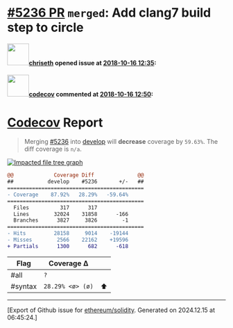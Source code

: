 # [\#5236 PR](https://github.com/ethereum/solidity/pull/5236) `merged`: Add clang7 build step to circle

#### <img src="https://avatars.githubusercontent.com/u/9073706?v=4" width="50">[chriseth](https://github.com/chriseth) opened issue at [2018-10-16 12:35](https://github.com/ethereum/solidity/pull/5236):



#### <img src="https://avatars.githubusercontent.com/in/254?v=4" width="50">[codecov](https://github.com/apps/codecov) commented at [2018-10-16 12:50](https://github.com/ethereum/solidity/pull/5236#issuecomment-430224501):

# [Codecov](https://codecov.io/gh/ethereum/solidity/pull/5236?src=pr&el=h1) Report
> Merging [#5236](https://codecov.io/gh/ethereum/solidity/pull/5236?src=pr&el=desc) into [develop](https://codecov.io/gh/ethereum/solidity/commit/b723893ac76aefb07f7792fb9f16cff72f3e84b0?src=pr&el=desc) will **decrease** coverage by `59.63%`.
> The diff coverage is `n/a`.

[![Impacted file tree graph](https://codecov.io/gh/ethereum/solidity/pull/5236/graphs/tree.svg?width=650&token=87PGzVEwU0&height=150&src=pr)](https://codecov.io/gh/ethereum/solidity/pull/5236?src=pr&el=tree)

```diff
@@             Coverage Diff              @@
##           develop    #5236       +/-   ##
============================================
- Coverage    87.92%   28.29%   -59.64%     
============================================
  Files          317      317               
  Lines        32024    31858      -166     
  Branches      3827     3826        -1     
============================================
- Hits         28158     9014    -19144     
- Misses        2566    22162    +19596     
+ Partials      1300      682      -618
```

| Flag | Coverage Δ | |
|---|---|---|
| #all | `?` | |
| #syntax | `28.29% <ø> (ø)` | :arrow_up: |


-------------------------------------------------------------------------------



[Export of Github issue for [ethereum/solidity](https://github.com/ethereum/solidity). Generated on 2024.12.15 at 06:45:24.]
